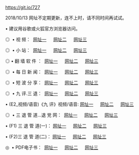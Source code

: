 https://git.io/727
<p>2018/10/13 网址不定期更新，连不上时，请不同时间再试试。
<p>• 建议用谷歌或火狐官方浏览器访问。
<p>◎  • 视 频： 
<a href="http://wbi.cercadelrio.com/" target="_blank">网址一</a> 　 
<a href="http://wan.cercadelrio.com/9018.html" target="_blank">网址二</a> 　 
<a href="http://wan.cercadelrio.com/9449.html" target="_blank">网址三</a></p>
<p>◎ </span>  •  小 站：  
<a href="http://wbi.cercadelrio.com/" target="_blank">网址一</a> 　 
<a href="http://wan.cercadelrio.com/" target="_blank">网址二</a> 　 
<a href="http://wan.cercadelrio.com/read/" target="_blank">网址三</a></p>
<p>◎  • 翻 墙 软 件 ：  
<a href="http://wbi.cercadelrio.com/ff/" target="_blank">网址一</a> 　 
<a href="http://wan.cercadelrio.com/s/read/a1_nd.html" target="_blank">网址二</a> 　 
<a href="http://wan.cercadelrio.com/ff/index.html" target="_blank">网址三</a></p>
<p>◎ </span>  • 每 日 新 闻：  
<a href="http://wbi.cercadelrio.com/day/" target="_blank">网址一</a> 　 
<a href="http://wan.cercadelrio.com/day/" target="_blank">网址二</a> 　 
<a href="http://wan.cercadelrio.com/day/index.html" target="_blank">网址三</a></p>
<p>◎ </span>  • 短 波 分 享：  
<a href="http://wbi.cercadelrio.com/h/" target="_blank">网址一</a> 　 
<a href="http://wan.cercadelrio.com/h/" target="_blank">网址二</a> 　 
<a href="http://wan.cercadelrio.com/h/index.html" target="_blank">网址三</a></p>
<p>◎   • 九 评.三 退：  
<a href="http://wbi.cercadelrio.com/t/" target="_blank">网址一</a> 　 
<a href="http://wan.cercadelrio.com/v2/index.html" target="_blank">网址二</a> 　 
<a href="http://wan.cercadelrio.com/tt/index.html" target="_blank">网址三</a> 　</p>
<p>  • (E2_视频/语音)《九 评》视频/语音: 
<a href="http://wan.cercadelrio.com/7738.html" target="_blank">网址一</a> 　 
<a href="http://wan.cercadelrio.com/7614.html" target="_blank">网址二</a> 　 
<a href="http://wan.cercadelrio.com/7633.html" target="_blank">网址三</a></p>
<p>◎   • 三 退 管 道...退 党 网：  
<a href="http://wbi.cercadelrio.com/go/td1.html" target="_blank">网址一</a> 　 
<a href="http://wan.cercadelrio.com/go/td2.html" target="_blank">网址二</a> 　 
<a href="http://wan.cercadelrio.com/go/td3.html" target="_blank">网址三</a></p>
<p>  • (F1) 三 退 管 道(一)： 
<a href="http://wbi.cercadelrio.com/dd/" target="_blank">网址一</a> 　 
<a href="http://wan.cercadelrio.com/s/read/a1_tdx.html" target="_blank">网址二</a> 　 
<a href="http://wan.cercadelrio.com/dd/" target="_blank">网址三</a></p>
<p>  • (F2)三 退 管 道(二)： 
<a href="http://wan.cercadelrio.com/d/" target="_blank">网址一</a> 　 
<a href="http://wbi.cercadelrio.com/d/index.html" target="_blank">网址二</a> 　 
<a href="http://wan.cercadelrio.com/d/" target="_blank">网址三</a></p>
<p>◎   • PDF电子书：  
<a href="http://wbi.cercadelrio.com/p/" target="_blank">网址一</a> 　 
<a href="http://wan.cercadelrio.com/p/index.html" target="_blank">网址二</a> 　 
<a href="http://wan.cercadelrio.com/p/" target="_blank">网址三</a></p>


